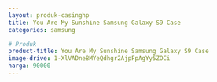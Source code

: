 ```yaml
---
layout: produk-casinghp
title: You Are My Sunshine Samsung Galaxy S9 Case
categories: samsung

# Produk
product-title: You Are My Sunshine Samsung Galaxy S9 Case
image-drive: 1-XlVADne8MYeQdhgr2AjpFpAgYy5ZOCi
harga: 90000
---
```

